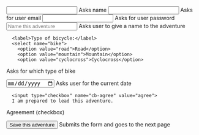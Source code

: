 <input type="text" name="fullname">
Asks name

 <input type="email" name="email">
 Asks for user email

 <input type="password" name="password">
Asks for user password 

<input type="text" name="adv-name" placeholder="Name this adventure">
Asks user to give a name to the adventure

      <label>Type of bicycle:</label>
      <select name="bike">
        <option value="road">Road</option>
        <option value="mountain">Mountain</option>
        <option value="cyclocross">Cyclocross</option>
Asks for which type of bike

<input type="date" name="date">
Asks user for the current date

      <input type="checkbox" name="cb-agree" value="agree">
      I am prepared to lead this adventure.
Agreement (checkbox)

  <button type="submit">Save this adventure</button>
Submits the form and goes to the next page